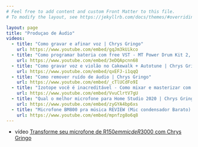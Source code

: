 ```yaml
---
# Feel free to add content and custom Front Matter to this file.
# To modify the layout, see https://jekyllrb.com/docs/themes/#overriding-theme-defaults

layout: page
title: "Produçao de Áudio"
videos:
  - title: "Como gravar e afinar voz | Chrys Gringo"
    url: https://www.youtube.com/embed/gqJm3kUikco
  - title: "Como programar bateria com free VST - MT Power Drum Kit 2, Ableton Live, EZDrummer 2 | Chrys Gringo"
    url: https://www.youtube.com/embed/3eDQApcnn68
  - title: "Como gravar voz e violão no Cakewalk + Autotune | Chrys Gringo"
    url: https://www.youtube.com/embed/qxEFJ-i1qqQ
  - title: "Como remover ruído de áudio | Chrys Gringo"
    url: https://www.youtube.com/embed/_cTlUCdFo9I
  - title: "Izotope você é inacreditável - Como mixar e masterizar com Visual Mixer, Nectar, Neutron e Ozone | Chrys Gringo"
    url: https://www.youtube.com/embed/VvuClrtV7gU
  - title: "Qual o melhor microfone para Home Studio 2020 | Chrys Gringo"
    url: https://www.youtube.com/embed/zyGYA4bp6xs
  - title: "Microfone BM800 pra música REVIEW (Mic condensador Barato) | Chrys Gringo"
    url: https://www.youtube.com/embed/mpnfzg8o6q8
---
```


* <span class="badge badge-primary">vídeo</span> [Transforme seu microfone de R$150 em mic de R$3000 com Chrys Gringo](mic/equalization/)
